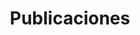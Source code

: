 ---
title: "Publicaciones"
layout: posts
permalink: /es/posts/
author_profile: true
lang: es
translation_key: "posts"
translations:
  ko: "/posts/"
  en: "/en/posts/"
  es: "/es/posts/"
---
